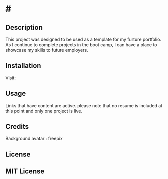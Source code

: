 # # <Your-Project-Title>

## Description

This project was designed to be used as a template for my furture portfolio. As I continue to complete projects in the boot camp, I can have a place to showcase my skills to future employers.


## Installation

Visit:


## Usage

Links that have content are active. please note that no resume is included at this point and only one project is live.

## Credits

Background avatar : freepix

## License

MIT License
---

